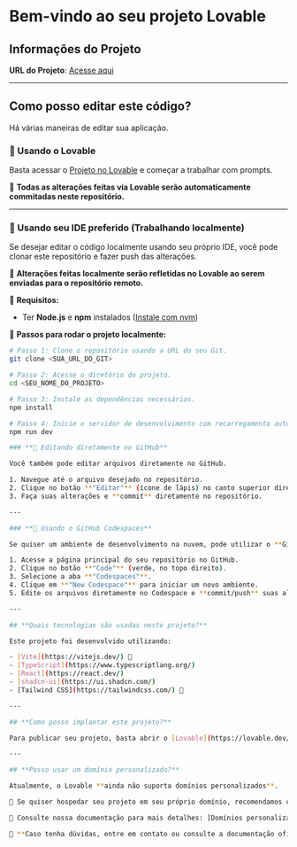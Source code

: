 # **Bem-vindo ao seu projeto Lovable**  

## **Informações do Projeto**  

**URL do Projeto**: [Acesse aqui](https://lovable.dev/projects/cc9fea8d-4646-47d4-b744-c7630b5279da)  

---

## **Como posso editar este código?**  

Há várias maneiras de editar sua aplicação.  

### **🔹 Usando o Lovable**  

Basta acessar o [Projeto no Lovable](https://lovable.dev/projects/cc9fea8d-4646-47d4-b744-c7630b5279da) e começar a trabalhar com prompts.  

📌 **Todas as alterações feitas via Lovable serão automaticamente commitadas neste repositório.**  

---

### **🔹 Usando seu IDE preferido (Trabalhando localmente)**  

Se desejar editar o código localmente usando seu próprio IDE, você pode clonar este repositório e fazer push das alterações.  

📌 **Alterações feitas localmente serão refletidas no Lovable ao serem enviadas para o repositório remoto.**  

📌 **Requisitos:**  
- Ter **Node.js** e **npm** instalados ([Instale com nvm](https://github.com/nvm-sh/nvm#installing-and-updating))  

📌 **Passos para rodar o projeto localmente:**  

```sh
# Passo 1: Clone o repositório usando a URL do seu Git.
git clone <SUA_URL_DO_GIT>

# Passo 2: Acesse o diretório do projeto.
cd <SEU_NOME_DO_PROJETO>

# Passo 3: Instale as dependências necessárias.
npm install

# Passo 4: Inicie o servidor de desenvolvimento com recarregamento automático e visualização instantânea.
npm run dev

### **🔹 Editando diretamente no GitHub**  

Você também pode editar arquivos diretamente no GitHub.  

1. Navegue até o arquivo desejado no repositório.  
2. Clique no botão **"Editar"** (ícone de lápis) no canto superior direito da visualização do arquivo.  
3. Faça suas alterações e **commit** diretamente no repositório.  

---

### **🔹 Usando o GitHub Codespaces**  

Se quiser um ambiente de desenvolvimento na nuvem, pode utilizar o **GitHub Codespaces**:  

1. Acesse a página principal do seu repositório no GitHub.  
2. Clique no botão **"Code"** (verde, no topo direito).  
3. Selecione a aba **"Codespaces"**.  
4. Clique em **"New Codespace"** para iniciar um novo ambiente.  
5. Edite os arquivos diretamente no Codespace e **commit/push** suas alterações.  

---

## **Quais tecnologias são usadas neste projeto?**  

Este projeto foi desenvolvido utilizando:  

- [Vite](https://vitejs.dev/) 🚀  
- [TypeScript](https://www.typescriptlang.org/)  
- [React](https://react.dev/)  
- [shadcn-ui](https://ui.shadcn.com/)  
- [Tailwind CSS](https://tailwindcss.com/) 🎨  

---

## **Como posso implantar este projeto?**  

Para publicar seu projeto, basta abrir o [Lovable](https://lovable.dev/projects/cc9fea8d-4646-47d4-b744-c7630b5279da) e clicar em **"Share" -> "Publish"**.  

---

## **Posso usar um domínio personalizado?**  

Atualmente, o Lovable **ainda não suporta domínios personalizados**.  

📌 Se quiser hospedar seu projeto em seu próprio domínio, recomendamos o uso do **Netlify**.  

📌 Consulte nossa documentação para mais detalhes: [Domínios personalizados](https://docs.lovable.dev/tips-tricks/custom-domain/)  

📌 **Caso tenha dúvidas, entre em contato ou consulte a documentação oficial do Lovable.** 🚀 